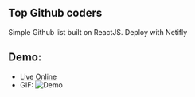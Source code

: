 ## Top Github coders

Simple Github list built on ReactJS. Deploy with Netifly

## Demo:
- [Live Online](https://goo.gl/vXEzGX)
- GIF: ![Demo](https://i.imgur.com/UittTDs.gif)

